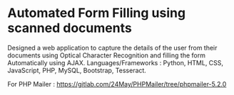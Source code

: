 # Automated Form Filling using scanned documents

Designed a web application to capture the details of the user from their documents using Optical Character Recognition and filling the form Automatically using AJAX.
Languages/Frameworks : Python, HTML, CSS, JavaScript, PHP, MySQL, Bootstrap, Tesseract.

For PHP Mailer : https://gitlab.com/24May/PHPMailer/tree/phpmailer-5.2.0
